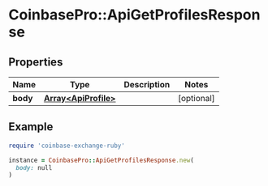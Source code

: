 # CoinbasePro::ApiGetProfilesResponse

## Properties

| Name | Type | Description | Notes |
| ---- | ---- | ----------- | ----- |
| **body** | [**Array&lt;ApiProfile&gt;**](ApiProfile.md) |  | [optional] |

## Example

```ruby
require 'coinbase-exchange-ruby'

instance = CoinbasePro::ApiGetProfilesResponse.new(
  body: null
)
```

